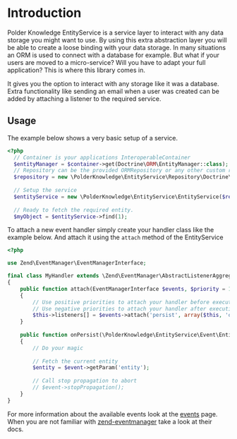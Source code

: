 # Introduction

Polder Knowledge EntityService is a service layer to interact with any data storage you might want to use.
By using this extra abstraction layer you will be able to create a loose binding with your data storage.
In many situations an ORM is used to connect with a database for example. But what if your users are moved to a
micro-service? Will you have to adapt your full application? This is where this library comes in.

It gives you the option to interact with any storage like it was a database. Extra functionality like sending 
an email when a user was created can be added by attaching a listener to the required service.

## Usage

The example below shows a very basic setup of a service.

```php
<?php
  // Container is your applications InteroperableContainer    
  $entityManager = $container->get(Doctrine\ORM\EntityManager::class);
  // Repository can be the provided ORMRepository or any other custom repository you want to use.
  $repository = new \PolderKnowledge\EntityService\Repository\Doctrine\ORMRepository($entityManager, MyEntity::class);
  
  // Setup the service
  $entityService = new \PolderKnowledge\EntityService\EntityService($repository);
  
  // Ready to fetch the required entity.
  $myObject = $entityService->find(1);
```

To attach a new event handler simply create your handler class like the example below.
And attach it using the `attach` method of the EntityService

```php
<?php

use Zend\EventManager\EventManagerInterface;

final class MyHandler extends \Zend\EventManager\AbstractListenerAggregate
{
    public function attach(EventManagerInterface $events, $priority = 1)
    {
        // Use positive priorities to attach your handler before execution.
        // Use negative priorities to attach your handler after execution.
        $this->listeners[] = $events->attach('persist', array($this, 'onPersist'), 10);
    }
    
    public function onPersist(\PolderKnowledge\EntityService\Event\EntityEvent $event)
    {
        // Do your magic
        
        // Fetch the current entity
        $entity = $event->getParam('entity');
        
        // Call stop propagation to abort
        // $event->stopPropagation();
    }
}
```
For more information about the available events look at the [events] page. When you are not 
familiar with [zend-eventmanager] take a look at their docs.

[events]: ./events
[zend-eventmanager]: https://docs.zendframework.com/zend-eventmanager/
